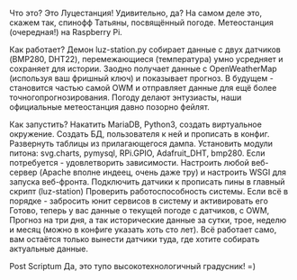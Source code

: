 Что это?
Это Луцестанция! Удивительно, да? На самом деле это, скажем так, спинофф Татьяны, посвящённый погоде. Метеостанция (очередная!) на Raspberry Pi.

Как работает?
Демон luz-station.py собирает данные с двух датчиков (BMP280, DHT22), перемежающиеся (температура) умно усредняет и сохраняет для истории. Заодно получает данные с OpenWeatherMap (используя ваш фришный ключ) и показывает прогноз. В будущем - становится частью самой OWM и отправляет данные для ещё более точногопрогнозирования. Погоду делают энтузиасты, наши официальные метеостанция давно позорно фейлят.

Как запустить?
Накатить MariaDB, Python3, создать виртуальное окружение.
Создать БД, пользователя к ней и прописать в конфиг. Развернуть таблицы из прилагающегося дампа.
Установить модули питона: svg.charts, pymysql, RPi.GPIO, Adafruit_DHT, bmp280. Если потребуется - удовлетворить зависимости.
Настроить любой веб-сервер (Apache вполне индеец, очень даже тру) и настроить WSGI для запуска веб-фронта.
Подключить датчики к прописать пины в главный скрипт (luz-station)
Проверить работоспособность системы. Если всё в порядке - забросить юнит сервисов в систему и активировать его
Готово, теперь у вас данные о текущей погоде с датчиков, с OWM, Прогноз на три дня, а так исторические данные за сутки, трое, неделю и месяц (можно в конфиге указать хоть сто лет). Всё работает само, вам остаётся только вынести датчики туда, где хотите собирать актуальные данные.

Post Scriptum
Да, это тупо высокотехнологичный градусник! =)
